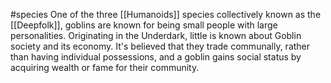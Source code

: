 #species 
One of the three [[Humanoids]] species collectively known as the [[Deepfolk]], goblins are known for being small people with large personalities. Originating in the Underdark, little is known about Goblin society and its economy. It's believed that they trade communally, rather than having individual possessions, and a goblin gains social status by acquiring wealth or fame for their community.